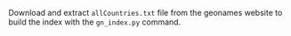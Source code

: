 Download and extract `allCountries.txt` file from
the geonames website to build the index with the 
`gn_index.py` command.
